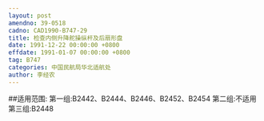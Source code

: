 ```yaml
---
layout: post
amendno: 39-0518
cadno: CAD1990-B747-29
title: 检查内侧升降舵操纵杆及后扇形盘
date: 1991-12-22 00:00:00 +0800
effdate: 1991-01-07 00:00:00 +0800
tag: B747
categories: 中国民航局华北适航处
author: 李经农
---
```


##适用范围:
第一组:B2442、B2444、B2446、B2452、B2454     第二组:不适用     第三组:B2448

